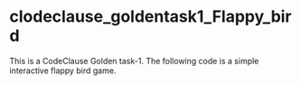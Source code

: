 # clodeclause_goldentask1_Flappy_bird
This is a CodeClause Golden task-1.
The following code is a simple interactive flappy bird game.
